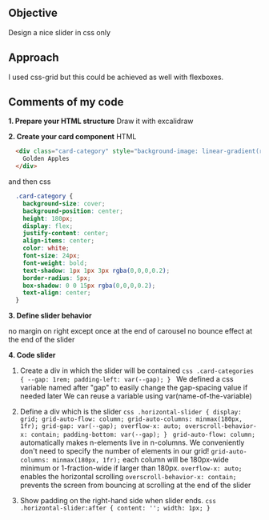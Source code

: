 ## Objective

Design a nice slider in css only

## Approach

I used css-grid but this could be achieved as well with flexboxes.

## Comments of my code

**1. Prepare your HTML structure**
Draw it with excalidraw

**2. Create your card component**
HTML
```html
  <div class="card-category" style="background-image: linear-gradient(rgba(0,0,0,0.3), rgba(0,0,0,0.3)), url(https://images.unsplash.com/photo-1574963835057-bcc8418c971c?ixlib=rb-1.2.1&ixid=MXwxMjA3fDB8MHxleHBsb3JlLWZlZWR8MTMwfHx8ZW58MHx8fA%3D%3D&auto=format&fit=crop&w=800&q=60)">
    Golden Apples
  </div>
```
and then css
```css
  .card-category {
    background-size: cover;
    background-position: center;
    height: 180px;
    display: flex;
    justify-content: center;
    align-items: center;
    color: white;
    font-size: 24px;
    font-weight: bold;
    text-shadow: 1px 1px 3px rgba(0,0,0,0.2);
    border-radius: 5px;
    box-shadow: 0 0 15px rgba(0,0,0,0.2);
    text-align: center;
  }
```

**3. Define slider behavior**

no margin on right except once at the end of carousel
no bounce effect at the end of the slider

**4. Code slider**

  1. Create a div in which the slider will be contained
    ```css
      .card-categories {
        --gap: 1rem;
        padding-left: var(--gap);
      }
    ```
    We defined a css variable named after "gap" to easily change the gap-spacing value if needed later
      We can reuse a variable using var(name-of-the-variable)

  2. Define a div which is the slider
    ```css
      .horizontal-slider {
        display: grid;
        grid-auto-flow: column;
        grid-auto-columns: minmax(180px, 1fr);
        grid-gap: var(--gap);
        overflow-x: auto;
        overscroll-behavior-x: contain;
        padding-bottom: var(--gap);
      }
    ```
    `grid-auto-flow: column;` automatically makes n-elements live in n-columns. We conveniently don't need to specify the number of elements in our grid!
    `grid-auto-columns: minmax(180px, 1fr);` each column will be 180px-wide minimum or 1-fraction-wide if larger than 180px.
    `overflow-x: auto;` enables the horizontal scrolling
    `overscroll-behavior-x: contain;` prevents the screen from bouncing at scrolling at the end of the slider

  3. Show padding on the right-hand side when slider ends.
    ```css
      .horizontal-slider:after {
        content: '';
        width: 1px;
      }
    ```
